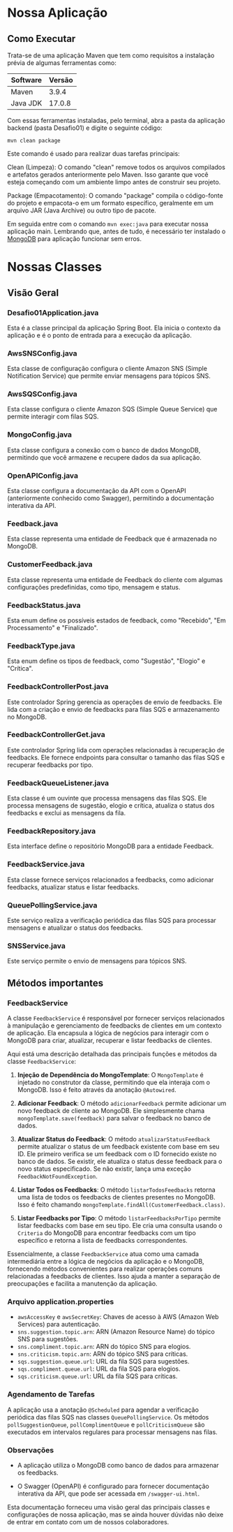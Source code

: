 # Nossa Aplicação

## Como Executar

 Trata-se de uma aplicação Maven que tem como requisitos a instalação prévia de algumas ferramentas como:

| Software    | Versão  |
|-------------|---------|
| Maven       | 3.9.4   |
| Java JDK    | 17.0.8  |

Com essas ferramentas instaladas, pelo terminal, abra a pasta da aplicação backend (pasta Desafio01) e digite o seguinte código:

`mvn clean package`

Este comando é usado para realizar duas tarefas principais:

Clean (Limpeza): O comando "clean" remove todos os arquivos compilados e artefatos gerados anteriormente pelo Maven. Isso garante que você esteja começando com um ambiente limpo antes de construir seu projeto.

Package (Empacotamento): O comando "package" compila o código-fonte do projeto e empacota-o em um formato específico, geralmente em um arquivo JAR (Java Archive) ou outro tipo de pacote.

Em seguida entre com o comando `mvn exec:java` para executar nossa aplicação main. Lembrando que, antes de tudo, é necessário ter instalado o [MongoDB](https://github.com/Lucasbacarinireis/DesafioAdaSemana1/Mongodb.md) para aplicação funcionar sem erros.

# Nossas Classes

## Visão Geral

### Desafio01Application.java
Esta é a classe principal da aplicação Spring Boot. Ela inicia o contexto da aplicação e é o ponto de entrada para a execução da aplicação.

### AwsSNSConfig.java
Esta classe de configuração configura o cliente Amazon SNS (Simple Notification Service) que permite enviar mensagens para tópicos SNS.

### AwsSQSConfig.java
Esta classe configura o cliente Amazon SQS (Simple Queue Service) que permite interagir com filas SQS.

### MongoConfig.java
Esta classe  configura a conexão com o banco de dados MongoDB, permitindo que você armazene e recupere dados da sua aplicação.

### OpenAPIConfig.java
Esta classe configura a documentação da API com o OpenAPI (anteriormente conhecido como Swagger), permitindo a documentação interativa da API.

### Feedback.java
Esta classe representa uma entidade de Feedback que é armazenada no MongoDB.

### CustomerFeedback.java
Esta classe representa uma entidade de Feedback do cliente com algumas configurações predefinidas, como tipo, mensagem e status.

### FeedbackStatus.java
Esta enum define os possíveis estados de feedback, como "Recebido", "Em Processamento" e "Finalizado".

### FeedbackType.java
Esta enum define os tipos de feedback, como "Sugestão", "Elogio" e "Crítica".

### FeedbackControllerPost.java
Este controlador Spring gerencia as operações de envio de feedbacks. Ele lida com a criação e envio de feedbacks para filas SQS e armazenamento no MongoDB.

### FeedbackControllerGet.java
Este controlador Spring lida com operações relacionadas à recuperação de feedbacks. Ele fornece endpoints para consultar o tamanho das filas SQS e recuperar feedbacks por tipo.

### FeedbackQueueListener.java
Esta classe é um ouvinte que processa mensagens das filas SQS. Ele processa mensagens de sugestão, elogio e crítica, atualiza o status dos feedbacks e exclui as mensagens da fila.

### FeedbackRepository.java
Esta interface define o repositório MongoDB para a entidade Feedback.

### FeedbackService.java
Esta classe fornece serviços relacionados a feedbacks, como adicionar feedbacks, atualizar status e listar feedbacks.

### QueuePollingService.java
Este serviço realiza a verificação periódica das filas SQS para processar mensagens e atualizar o status dos feedbacks.

### SNSService.java
Este serviço permite o envio de mensagens para tópicos SNS.

## Métodos importantes

### FeedbackService

A classe `FeedbackService` é responsável por fornecer serviços relacionados à manipulação e gerenciamento de feedbacks de clientes em um contexto de aplicação. Ela encapsula a lógica de negócios para interagir com o MongoDB para criar, atualizar, recuperar e listar feedbacks de clientes.

Aqui está uma descrição detalhada das principais funções e métodos da classe `FeedbackService`:

1. **Injeção de Dependência do MongoTemplate**: O `MongoTemplate` é injetado no construtor da classe, permitindo que ela interaja com o MongoDB. Isso é feito através da anotação `@Autowired`.

2. **Adicionar Feedback**: O método `adicionarFeedback` permite adicionar um novo feedback de cliente ao MongoDB. Ele simplesmente chama `mongoTemplate.save(feedback)` para salvar o feedback no banco de dados.

3. **Atualizar Status do Feedback**: O método `atualizarStatusFeedback` permite atualizar o status de um feedback existente com base em seu ID. Ele primeiro verifica se um feedback com o ID fornecido existe no banco de dados. Se existir, ele atualiza o status desse feedback para o novo status especificado. Se não existir, lança uma exceção `FeedbackNotFoundException`.

4. **Listar Todos os Feedbacks**: O método `listarTodosFeedbacks` retorna uma lista de todos os feedbacks de clientes presentes no MongoDB. Isso é feito chamando `mongoTemplate.findAll(CustomerFeedback.class)`.

5. **Listar Feedbacks por Tipo**: O método `listarFeedbacksPorTipo` permite listar feedbacks com base em seu tipo. Ele cria uma consulta usando o `Criteria` do MongoDB para encontrar feedbacks com um tipo específico e retorna a lista de feedbacks correspondentes.

Essencialmente, a classe `FeedbackService` atua como uma camada intermediária entre a lógica de negócios da aplicação e o MongoDB, fornecendo métodos convenientes para realizar operações comuns relacionadas a feedbacks de clientes. Isso ajuda a manter a separação de preocupações e facilita a manutenção da aplicação.



### Arquivo application.properties

- `awsAccessKey` e `awsSecretKey`: Chaves de acesso à AWS (Amazon Web Services) para autenticação.
- `sns.suggestion.topic.arn`: ARN (Amazon Resource Name) do tópico SNS para sugestões.
- `sns.compliment.topic.arn`: ARN do tópico SNS para elogios.
- `sns.criticism.topic.arn`: ARN do tópico SNS para críticas.
- `sqs.suggestion.queue.url`: URL da fila SQS para sugestões.
- `sqs.compliment.queue.url`: URL da fila SQS para elogios.
- `sqs.criticism.queue.url`: URL da fila SQS para críticas.

### Agendamento de Tarefas

A aplicação usa a anotação `@Scheduled` para agendar a verificação periódica das filas SQS nas classes `QueuePollingService`. Os métodos `pollSuggestionQueue`, `pollComplimentQueue` e `pollCriticismQueue` são executados em intervalos regulares para processar mensagens nas filas.

### Observações
- A aplicação utiliza o MongoDB como banco de dados para armazenar os feedbacks.

- O Swagger (OpenAPI) é configurado para fornecer documentação interativa da API, que pode ser acessada em `/swagger-ui.html`.


Esta documentação forneceu uma visão geral das principais classes e configurações de nossa aplicação, mas se ainda houver dúvidas não deixe de entrar em contato com um de nossos colaboradores.
